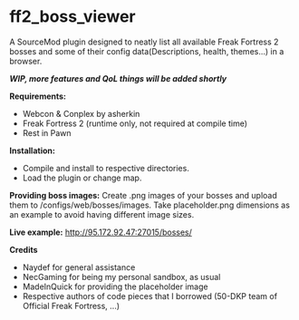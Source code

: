 # ff2_boss_viewer
A SourceMod plugin designed to neatly list all available Freak Fortress 2 bosses and some of their config data(Descriptions, health, themes...)
in a browser.

***WIP, more features and QoL things will be added shortly***

**Requirements:**
- Webcon & Conplex by asherkin
- Freak Fortress 2 (runtime only, not required at compile time)
- Rest in Pawn

**Installation:**
- Compile and install to respective directories. 
- Load the plugin or change map.

**Providing boss images:**
Create .png images of your bosses and upload them to /configs/web/bosses/images.
Take placeholder.png dimensions as an example to avoid having different image sizes.

**Live example:**
http://95.172.92.47:27015/bosses/

**Credits**
- Naydef for general assistance
- NecGaming for being my personal sandbox, as usual
- MadeInQuick for providing the placeholder image
- Respective authors of code pieces that I borrowed (50-DKP team of Official Freak Fortress, ...)
